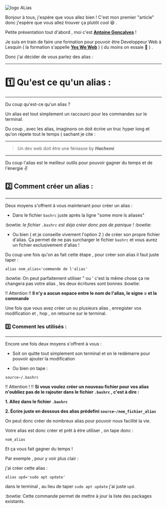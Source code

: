 ![logo ALias](https://upload.wikimedia.org/wikipedia/commons/thumb/a/ad/Alias_logo.svg/220px-Alias_logo.svg.png)

Bonjour à tous, j'espère que vous allez bien ! C'est mon premier "article" donc j'espère que vous allez trouver ça plutôt cool :satisfied: .

Petite présentation tout d'abord , moi c'est [**Antoine Goncalves**](https://github.com/Antoine-Goncalves) !

Je suis en train de faire une formation pour pouvoir être Developpeur Web à Lesquin ( la formation s'appelle [**Yes We Web**](https://twitter.com/YesWeWebVT) ) ( du moins on essaie :grimacing: ) .

Donc j'ai décider de vous parlez des alias :

-----

# :one: Qu'est ce qu'un alias :

----

Du coup qu'est-ce qu'un alias ?

Un alias est tout simplement un raccourci pour les commandes sur le terminal.

Du coup , avec les alias, imaginons on doit écrire un truc hyper long et qu'on répete tout le temps ( sachant je cite :

----

> Un dev web doit être une féniasse by _**Hachemi**_

----

Du coup l'alias est le meilleur outils pour pouvoir gagner du temps et de l'énergie :v:

## :two: Comment créer un alias :

----

Deux moyens s'offrent à vous maintenant pour créer un alias :

* Dans le fichier `bashrc` juste après la ligne "some more ls aliases"

:bowtie: *le fichier `.bashrc` est déja créer donc pas de panique !* :bowtie:

* Ou bien ( et je conseille vivement l'option 2 ) de créer son propre fichier d'alias. Ça permet de ne pas surcharger le fichier `bashrc` et vous aurez un fichier exclusivement d'alias !

Du coup une fois qu'on as fait cette étape , pour créer son alias il faut juste taper :
```
alias nom_alias='commande de l'alias'
```

:bowtie: On peut parfaitement utiliser " ou ' c'est la même chose ça ne changera pas votre alias , les deux écritures sont bonnes :bowtie:

:bangbang: Attention :bangbang: **Il n'y a aucun espace entre le nom de l'alias, le signe = et la commande**

Une fois que vous avez créer un ou plusieurs alias , enregister vos modification et , hop , on retourne sur le terminal.

### :three: Comment les utilisés :

----

Encore une fois deux moyens s'offrent à vous :

* Soit on quitte tout simplement son terminal et on le redémarre pour pouvoir ajouter la modification

* Ou bien on tape :
```
source~/.bashrc
```

:bangbang: Attention ! :bangbang: **Si vous voulez créer un nouveau fichier pour vos alias n'oubliez pas de le rajouter dans le fichier `.bashrc` , c'est à dire :**

**1. Allez dans le fichier `.bashrc`**

**2. Écrire juste en dessous des alias prédefini `source~/nom_fichier_alias`**

On peut donc créer de nombreux alias pour pouvoir nous facilité la vie.

Votre alias est donc créer et prêt à étre utiliser , on tape donc :
```
nom_alias
```

Et ça vous fait gagner du temps !

Par exemple , pour y voir plus clair :

j'ai créer cette alias :
```
alias upd='sudo apt update'
```

dans le terminal , au lieu de taper `sudo apt update` j'ai juste `upd`.

:bowtie: Cette commande permet de mettre à jour la liste des packages existants.
